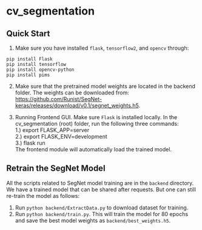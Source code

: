 # cv_segmentation


## Quick Start  

1.  Make sure you have installed ```flask```, ```tensorflow2```, and ```opencv``` through:  

```
pip install Flask  
pip install tensorflow  
pip install opencv-python  
pip install pims
```
2. Make sure that the pretrained model weights are located in the backend folder. The weights can be downloaded from: https://github.com/Runist/SegNet-keras/releases/download/v0.1/segnet_weights.h5.

3.  Running Frontend GUI. Make sure ```Flask``` is installed locally. In the cv_segmentation (root) folder, run the following three commands:  
  1.) export FLASK_APP=server  
  2.) export FLASK_ENV=development  
  3.) flask run  
The frontend module will automatically load the trained model.  

## Retrain the SegNet Model  

All the scripts related to SegNet model training are in the ```backend``` directory. We have a trained model that can be shared after requests. 
But one can still re-train the model as follows:  

1.  Run ```python backend/ExtractData.py``` to download dataset for training.  
2.  Run ```python backend/train.py```. This will train the model for 80 epochs and save the best model weights as ```backend/best_weights.h5```.
